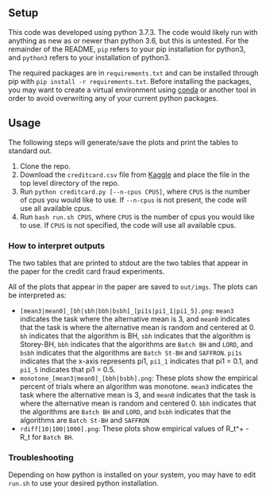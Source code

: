## Setup

This code was developed using python 3.7.3. The code would likely run with anything as new as or newer than python 3.6, but this is untested. For the remainder of the README, `pip` refers to your pip installation for python3, and `python3` refers to your installation of python3.

The required packages are in `requirements.txt` and can be installed through pip with `pip install -r requirements.txt`.
Before installing the packages, you may want to create a virtual environment using [conda](https://docs.conda.io/projects/conda/en/latest/user-guide/tasks/manage-environments.html) or another tool in order to avoid overwriting any of your current python packages.


## Usage

The following steps will generate/save the plots and print the tables to standard out.

1. Clone the repo.
2. Download the `creditcard.csv` file from [Kaggle](https://www.kaggle.com/mlg-ulb/creditcardfraud) and place the file in the top level directory of the repo.
3. Run `python creditcard.py [--n-cpus CPUS]`, where `CPUS` is the number of cpus you would like to use. If `--n-cpus` is not present, the code will use all available cpus.
4. Run `bash run.sh CPUS`, where `CPUS` is the number of cpus you would like to use. If `CPUS` is not specified, the code will use all available cpus.

### How to interpret outputs

The two tables that are printed to stdout are the two tables that appear in the paper for the credit card fraud experiments.

All of the plots that appear in the paper are saved to `out/imgs`. The plots can be interpreted as:
* `[mean3|mean0]_[bh|sbh|bbh|bsbh]_[pi1s|pi1_1|pi1_5].png`: `mean3` indicates the task where the alternative mean is 3, and `mean0` indicates that the task is where the alternative mean is random and centered at 0. `bh` indicates that the algorithm is BH, `sbh` indicates that the algorithm is Storey-BH, `bbh` indicates that the algorithms are `Batch BH` and `LORD`, and `bsbh` indicates that the algorithms are `Batch St-BH` and `SAFFRON`. `pi1s` indicates that the x-axis represents pi1, `pi1_1` indicates that pi1 = 0.1, and `pi1_5` indicates that pi1 = 0.5.
* `monotone_[mean3|mean0]_[bbh|bsbh].png`: These plots show the empirical percent of trials where an algorithm was monotone. `mean3` indicates the task where the alternative mean is 3, and `mean0` indicates that the task is where the alternative mean is random and centered 0. `bbh` indicates that the algorithms are `Batch BH` and `LORD`, and `bsbh` indicates that the algorithms are `Batch St-BH` and `SAFFRON`
* `rdiff[10|100|1000].png`: These plots show empirical values of R_t^+ - R_t for `Batch BH`.

### Troubleshooting

Depending on how python is installed on your system, you may have to edit `run.sh` to use your desired python installation.
